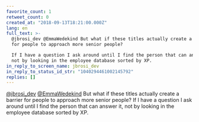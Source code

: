 ```yaml
---
favorite_count: 1
retweet_count: 0
created_at: "2018-09-13T18:21:00.000Z"
lang: en
full_text: >-
  @jbrosi_dev @EmmaWedekind But what if these titles actually create a barrier
  for people to approach more senior people?

  If I have a question I ask around until I find the person that can answer it,
  not by looking in the employee database sorted by XP.
in_reply_to_screen_name: jbrosi_dev
in_reply_to_status_id_str: "1040294461002145792"
replies: []
---
```


[@jbrosi_dev](https://twitter.com/jbrosi_dev)
[@EmmaWedekind](https://twitter.com/EmmaWedekind) But what if these titles
actually create a barrier for people to approach more senior people? If I have a
question I ask around until I find the person that can answer it, not by looking
in the employee database sorted by XP.
